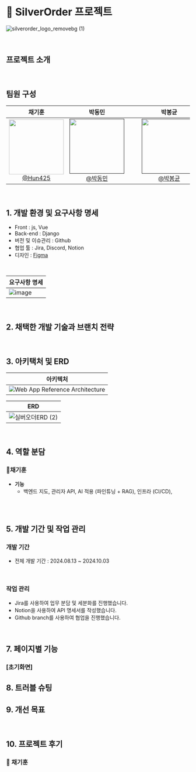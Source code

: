 
# 📖 SilverOrder 프로젝트
![silverorder_logo_removebg (1)](https://github.com/user-attachments/assets/5eec8c2a-e0aa-490e-8cd4-efda2c0bfba4)


<br>

## 프로젝트 소개



<br>

## 팀원 구성

<div align="center">

| **채기훈** | **박동민** |  | | **박봉균** | **노명환** |
| :------: | :------: | :------: | :------: | :------: | :------: |
| [<img src="https://avatars.githubusercontent.com/Hun425?v=4" height=150 width=150><br/> @Hun425](https://github.com/Hun425) | [<img src="https://avatars.githubusercontent.com/trick0846?v=4" height=150 width=150><br/> @박동민]() |  | | [<img src="https://avatars.githubusercontent.com/trick0846?v=4" height=150 width=150><br/> @박봉균]() | [<img src="https://avatars.githubusercontent.com/trick0846?v=4" height=150 width=150><br/> @노명환]() |

</div>

<br>

## 1. 개발 환경 및 요구사항 명세

- Front :  js,  Vue
- Back-end : Django
- 버전 및 이슈관리 : Github
- 협업 툴 : Jira, Discord, Notion
- 디자인 : [Figma]()

<br>

| 요구사항 명세 |
|----------|
|![image](https://github.com/user-attachments/assets/95d0553b-d5fa-4934-99a2-73064dd5e1df)|



<br>

## 2. 채택한 개발 기술과 브랜치 전략



<br>

## 3. 아키택처 및 ERD

| 아키텍처 |
|----------|
|![Web App Reference Architecture](https://github.com/user-attachments/assets/23e3a28a-e906-4bd0-b506-c6ef6d2ac6cf)|


| ERD |
|----------|
|![실버오더ERD (2)](https://github.com/user-attachments/assets/95046109-84b7-450c-8b0f-3267eb6fc9aa)|


<br>

## 4. 역할 분담

    
### 👻채기훈

- **기능**
    - 백엔드 지도, 관리자 API, AI 적용 (파인튜닝 + RAG), 인프라 (CI/CD),  

<br>




<br>

## 5. 개발 기간 및 작업 관리

### 개발 기간

- 전체 개발 기간 : 2024.08.13 ~ 2024.10.03

<br>

### 작업 관리

- Jira를 사용하여 업무 분담 및 세분화를 진행했습니다.
- Notion을 사용하여 API 명세서를 작성했습니다.
- Github branch를 사용하여 협업을 진행했습니다.



<br>

## 7. 페이지별 기능

### [초기화면]










## 8. 트러블 슈팅



## 9. 개선 목표



<br>

## 10. 프로젝트 후기



### 👻 채기훈



<br>



